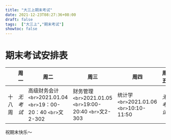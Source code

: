 ```yaml
---
title: "大三上期末考试"
date: 2021-12-23T08:27:36+08:00
draft: false
tags:  ["大三上","期末考试"]
showtoc: false
---
```

# 期末考试安排表

|        | 周一       | 周二                                                                  | 周三                                                            | 周四                                          | 周五       |
| ------ | ---------- | --------------------------------------------------------------------- | --------------------------------------------------------------- | --------------------------------------------- | ---------- |
| 十八周 | *无考试* | 高级财务会计 `<br>`2021.01.04 `<br>`19：00-20：40 `<br>`文2-302 | 财务管理 `<br>`2021.01.05 `<br>`19:00-20:40 `<br>`文2-303 | 统计学 `<br>`2021.01.06 `<br>`10:10-11:50 | *无考试* |

祝期末快乐～
